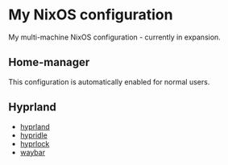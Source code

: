 # My NixOS configuration

My multi-machine NixOS configuration - currently in expansion.

## Home-manager

This configuration is automatically enabled for normal users.

## Hyprland

- [hyprland](./desktop//hyprland/default.nix)
- [hypridle](./desktop/hyprland/hypridle/default.nix)
- [hyprlock](./desktop/hyprland/hyprlock/default.nix)
- [waybar](./desktop/hyprland/waybar/default.nix)

